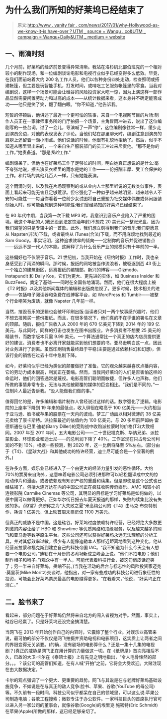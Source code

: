 # 为什么我们所知的好莱坞已经结束了

> 原文:[http://www . vanity fair . com/news/2017/01/why-Hollywood-as-we-know-it-is have-over？UTM _ source = Wanqu . co&UTM _ campaign = Wanqu+Daily&UTM _ medium = website](http://www.vanityfair.com/news/2017/01/why-hollywood-as-we-know-it-is-already-over?utm_source=wanqu.co&utm_campaign=Wanqu+Daily&utm_medium=website)

## 一、雨滴时刻

几个月前，好莱坞的经济前景变得异常清晰。我站在洛杉矶北部伯班克的一个相对较小的制作现场，和一位编剧谈论电影和电视行业似乎已经变得多么低效。毕竟，在我们面前站着大约 200 名工作人员，他们以各种身份四处走动，检查照明或搭建帐篷，但主要是玩智能手机，打发时间，或啃吃工艺服务帐篷里的零食。当我对编剧说，这样一个场景可能会让硅谷的风险投资家大吃一惊，因为上演这样一部作品显然需要闲置劳动力和过高的成本——从统计数据来看，这本身并不确定能否成功——他只是笑了笑，翻了翻白眼。“你不知道，”他告诉我。

短暂的停顿后，他讲述了最近一个更可怕的轶事，来自一个电视网节目的片场:制作人员正在一家律师事务所的门厅拍摄一个场景，主角冒雨冲进去，说出了这位编剧写的一些台词。过了一会儿，导演喊了一声“停”，这位编剧像往常一样，缓步走到演员旁边，对他的表现发表了评论。当他们站在那里聊天时，编剧注意到演员的肩膀上还留着一滴小雨点。他们说话的时候，他很有礼貌地拒绝了。然后，似乎不知道从哪里冒出来的，一个来自生产服装部门的员工冲过来斥责他。“那不是你的工作，”她责备道。"那是*我的*工作."

编剧惊呆了。但他也在好莱坞工作了足够长的时间，明白她真正想说的是什么:毫不夸张地说，擦去演员衣柜里的雨水是她的工作——一份报酬丰厚、受工会保护的工作。和片场的其他几百人一样，只有她能表演。

这个雨滴时刻，以及我在片场观察到的或从业内人士那里听说的无数类似事件，表面上看起来可能无害且足够荒谬。但它强化了一种似乎越来越明显、越来越令人不安的可能性——每当你看着一位前少女试图将自己重塑为社交媒体偶像或休闲服装创始人时，你可能会想到这种可能性:我们曾经熟知的好莱坞已经结束了。

在 90 年代中期，当我第一次下载 MP3 时，我意识到音乐产业陷入了严重的困境。我这个年纪的人(我还没到法定饮酒年龄)不想花 20 美元买一整张光盘，因为我们渴望的只是专辑中的一首歌。此外，我们想立刻得到我们的音乐:我们更愿意从 Napster(非法)下载，或者最终从 iTunes(合法)下载，而不用麻烦地找到最近的 Sam Goody。事实证明，这种追求效率的倾向——定制你的音乐并促进销售点——远远不是一代人的本能。这解释了为什么音乐产业的规模只有十年前的一半。

这些偏好也不仅限于音乐。21 世纪初，当我开始在《纽约时报》工作时，我也亲身感受到了雨滴的瞬间。那时候，报纸的网站被当作流浪者，被驱逐到西 43 街上一个独立的建筑街区，远离报纸的编辑部。新兴的博客——Gizmodo、Instapundit 和 Daily Kos，它们为更大、更先进的实体，如 Business Insider 和 BuzzFeed，奠定了基础——同时在全国各地涌现。然而，他们在很大程度上被《T2 时报》以及其他新闻媒体的编辑和出版商忽视了。更多时候，技术相关的进步——包括电子阅读器和免费在线博客平台，如 WordPress 和 Tumblr——被整个行业嘲笑为废话，就像 Napster 几年前一样。

当然，摧毁音乐的逻辑也会破坏印刷出版:当读者只对一两个故事感兴趣时，他们不想去报摊买一整份报纸。而且，在很多情况下，他们真的不在乎谁的署名在文章的顶部。随后，报纸广告收入从 2000 年的 670 亿美元下降到 2014 年的 199 亿美元。与此同时，同样的打击也发生在图书出版业。许多消费者不想要 25 美元的精装书，而数字版本只需 9.99 美元。一个算法通常比一个真正的店内店员提供更好的建议。消费者也不必离开家就能买到他们想要的书。亚马逊明白这一点，因此对业务进行了剥离。虽然印刷销售最终趋于平稳(主要是通过依赖科幻和幻想)，但该行业的销售在过去十年中急剧下降。

如今，好莱坞似乎已经为类似的颠覆做好了准备。它的观众越来越喜欢点播内容，它的劳动力成本很高，利润正在萎缩。然而，当我问好莱坞的人们是否害怕这样的命运时，他们的回答通常是蔑视。电影高管们聪明而敏捷，但许多人也声称，他们所做的事情非常专业，无法与其他被颠覆的媒体的巨变相比。“我们是不同的，”一位制片人最近告诉我。“没人能做我们做的事。”

值得回忆的是，许多编辑和唱片制作人曾经说过这样的话。数字强化了逻辑。电影院的上座率下降到 19 年来的最低点，收入徘徊在略高于 100 亿美元——大约相当于亚马逊、脸书或苹果的股票在一天内的波动。梦工厂动画以相对微薄的 38 亿美元卖给了康卡斯特。派拉蒙最近的估值约为 100 亿美元，与 20 多年前萨姆纳·雷德斯通在与巴里·迪勒(Barry Diller)的竞购战中收购派拉蒙时的价格(T3)大致相同。2007 年至 2011 年间，五大电影公司——二十世纪福克斯、华纳兄弟、派拉蒙影业、环球影业和迪士尼——的总利润下降了 40%。工作室现在只占母公司利润的不到 10%。根据一些预测，到 2020 年，这一比例将降至 5%左右。(部分由于《T4》、《星球大战》和其他成功的特许经营，迪士尼可能会是一个显著的例外。)

在许多方面，娱乐业已经进入了一个由更大的经济力量引发的恶性循环。大约 70%的票房来自海外，这意味着电影公司必须引进那种可以轻松翻译成中文的惊险动作片和漫画。或者依赖现有知识产权的重启和续集。但是即使是这个公式也已经枯竭了。包括大连万达在内的中国公司正在疯狂收购传奇娱乐、AMC 和较小的连锁影院 Carmike Cinemas 等公司，其明显的目标是学习好莱坞是如何做的，以便中国可以做得更好。正如华尔街日报去年夏天报道的那样，失败的续集比没有失败的多。*《财富》杂志*称之为“大失败之夏”米高梅公司的《T4》由马克·布奈特制作，耗资 1 亿美元，但上映首周末票房仅 1100 万美元。

但真正的威胁不是中国。这是硅谷。好莱坞过度依赖特许经营，已经将绝大多数更刺激的内容让给了 HBO 和 Showtime 等优质网络和顶级服务，以及越来越多的网飞和亚马逊等数字原生平台。这些公司还可以获得好莱坞永远无法理解的分析工具，并对其低效率过敏。很少有人能像迪勒本人那样近距离地看到这种变化，他从经营派拉蒙和福克斯到建立自己的科技帝国 IAC。“我不知道为什么今天会有人想要一个电影公司，”迪勒在十月份的*名利场*新成立峰会上说。“他们不拍电影；他们制作帽子和哨子。”(观众中有一半人，可能代表着科技行业，被这句俏皮话逗笑了；另一半来自好莱坞，畏缩不前。)当我在活动的后台与标志性的风险投资家迈克·莫里茨(Mike Moritz)交谈时，他指出，对一家有些成功的科技公司进行象征性的投资，可能会比好莱坞票房最高的电影赚得更多。“在我看来，”他说，“好莱坞正在消亡。”

## 二。脸书来了

看起来，部分问题在于好莱坞仍然将来自北方的闯入者视为对手。然而，事实上，硅谷已经赢了。只是好莱坞还没完全搞清楚。

当网飞在 2013 年开始创作自己的内容时，它震惊了整个行业。对娱乐业高管来说，最可怕的部分不仅仅是网飞拍摄并资助电视和电影项目，这实质上让两者之间的界限变得无关紧要。(的确，没有剧场的电影算什么？还是一集十几集的电视剧？)真正的威胁是网飞正在用计算的力量做这一切。在《纸牌屋》首次亮相后不久，已故的大卫·卡尔在《泰晤士报》上有先见之明地指出，“令人毛骨悚然的部分。。。？该公司的高管们知道，在有人喊“开拍”之前，它将会大受欢迎。大赌注现在由大数据决定。"

卡尔的观点强调了一个更大、更重要的趋势。网飞与其说是在与老牌好莱坞基础设施竞争，不如说是在与真正的敌人竞争:脸书、苹果、谷歌(YouTube 的母公司)等。不久前有一段时间，科技公司似乎都呆在自己的领域里，可以这么说:苹果公司制造电脑；谷歌工程搜索；微软专注于办公软件。一家科技巨头的首席执行官可以进入另一家公司的董事会，就像谷歌(Google)的埃里克·施密特(Eric Schmidt)在苹果(Apple)所做的那样，这已经足够亲切了。